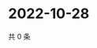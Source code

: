 # 2022-10-28

共 0 条

<!-- BEGIN WEIBO -->
<!-- 最后更新时间 Fri Oct 28 2022 16:26:46 GMT+0800 (China Standard Time) -->

<!-- END WEIBO -->
